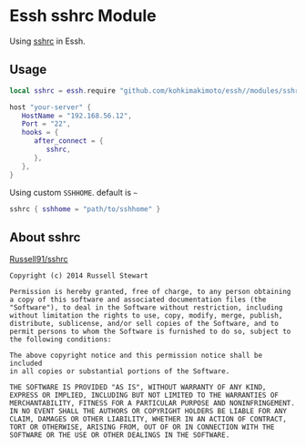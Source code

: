 # Essh sshrc Module

Using [sshrc](https://github.com/Russell91/sshrc) in Essh.

## Usage

```lua
local sshrc = essh.require "github.com/kohkimakimoto/essh//modules/sshrc"

host "your-server" {
   HostName = "192.168.56.12",
   Port = "22",
   hooks = {
      after_connect = {
         sshrc,
      },
   },
}
```

Using custom `SSHHOME`. default is `~`

```lua
sshrc { sshhome = "path/to/sshhome" }
```

## About sshrc

[Russell91/sshrc](https://github.com/Russell91/sshrc)

```
Copyright (c) 2014 Russell Stewart

Permission is hereby granted, free of charge, to any person obtaining
a copy of this software and associated documentation files (the
"Software"), to deal in the Software without restriction, including
without limitation the rights to use, copy, modify, merge, publish,
distribute, sublicense, and/or sell copies of the Software, and to
permit persons to whom the Software is furnished to do so, subject to
the following conditions:

The above copyright notice and this permission notice shall be included
in all copies or substantial portions of the Software.

THE SOFTWARE IS PROVIDED "AS IS", WITHOUT WARRANTY OF ANY KIND,
EXPRESS OR IMPLIED, INCLUDING BUT NOT LIMITED TO THE WARRANTIES OF
MERCHANTABILITY, FITNESS FOR A PARTICULAR PURPOSE AND NONINFRINGEMENT.
IN NO EVENT SHALL THE AUTHORS OR COPYRIGHT HOLDERS BE LIABLE FOR ANY
CLAIM, DAMAGES OR OTHER LIABILITY, WHETHER IN AN ACTION OF CONTRACT,
TORT OR OTHERWISE, ARISING FROM, OUT OF OR IN CONNECTION WITH THE
SOFTWARE OR THE USE OR OTHER DEALINGS IN THE SOFTWARE.
```
